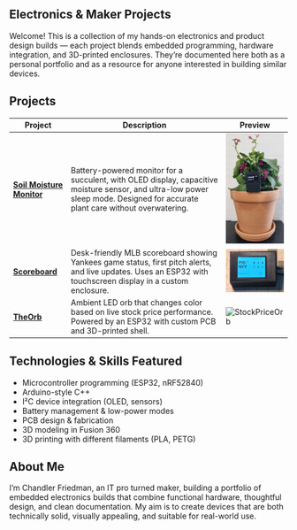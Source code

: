 ## Electronics & Maker Projects

Welcome! This is a collection of my hands-on electronics and product design builds — each project blends embedded programming, hardware integration, and 3D-printed enclosures.
They’re documented here both as a personal portfolio and as a resource for anyone interested in building similar devices.

## Projects
| Project | Description | Preview |
|---------|-------------|---------|
| [**Soil Moisture Monitor**](./SoilMonitor) | Battery-powered monitor for a succulent, with OLED display, capacitive moisture sensor, and ultra-low power sleep mode. Designed for accurate plant care without overwatering. | <img src="https://github.com/ChandlerEx/Projects/blob/bd44a9a6053a92f3da4370e4cfcf0bc38572fa22/SoilMonitor/SoilMonInUse.jpg" alt="Soil Monitor" width="150"/> |
| [**Scoreboard**](./Scoreboard) | Desk-friendly MLB scoreboard showing Yankees game status, first pitch alerts, and live updates. Uses an ESP32 with touchscreen display in a custom enclosure. | <img src="https://github.com/ChandlerEx/Projects/blob/bd44a9a6053a92f3da4370e4cfcf0bc38572fa22/Scoreboard/ScoreboardScore.jpg" alt="Scoreboard" width="150"/> |
| [**TheOrb**](./TheOrb) | Ambient LED orb that changes color based on live stock price performance. Powered by an ESP32 with custom PCB and 3D-printed shell. | <img src="StockPriceOrb/images/OrbThumb.jpg" alt="StockPriceOrb" width="150"/> |


## Technologies & Skills Featured
- Microcontroller programming (ESP32, nRF52840)
- Arduino-style C++
- I²C device integration (OLED, sensors)
- Battery management & low-power modes
- PCB design & fabrication
- 3D modeling in Fusion 360
- 3D printing with different filaments (PLA, PETG)

## About Me
I’m Chandler Friedman, an IT pro turned maker, building a portfolio of embedded electronics builds that combine functional hardware, thoughtful design, and clean documentation. 
My aim is to create devices that are both technically solid, visually appealing, and suitable for real-world use.
